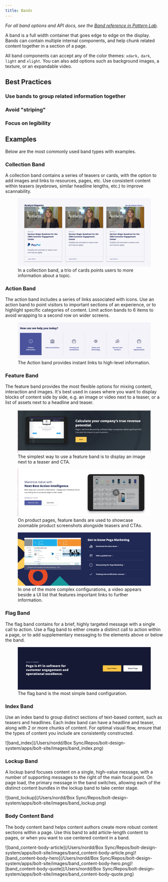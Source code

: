 ```yaml
---
title: Bands
---
```


*For all band options and API docs, see the [Band reference in Pattern Lab](https://bolt-design-system.com/pattern-lab/?p=viewall-components-band).*

A band is a full width container that goes edge to edge on the display. Bands can contain multiple internal components, and help chunk related content together in a section of a page.

All band components can accept any of the color themes: `xdark,` `dark`, `light` and `xlight`. You can also add options such as background images, a texture, or an expandable video.

## Best Practices

### Use bands to group related information together

### Avoid "striping" 

### Focus on legibility

## Examples

Below are the most commonly used band types with examples.

### Collection Band

A collection band contains a series of teasers or cards, with the option to add images and links to resources, pages, etc. Use consistent content within teasers (eyebrows, similar headline lengths, etc.) to improve scannability.

<figure>

<img src="../../../images/color_light-cards.png" />

<figcaption>In a collection band, a trio of cards points users to more information about a topic.</figcaption>

</figure>

### Action Band

The action band includes a series of links associated with icons. Use an action band to point visitors to important sections of an experience, or to highlight specific categories of content. Limit action bands to 6 items to avoid wrapping to a second row on wider screens.

<figure>

<img src="../../../images/icons_action-band.png" />

<figcaption>The Action band provides instant links to high-level information.</figcaption>

</figure>

### Feature Band

The feature band provides the most flexible options for mixing content, interaction and images. It's best used in cases where you want to display blocks of content side by side, e.g. an image or video next to a teaser, or a list of assets next to a headline and teaser. 

<figure>

<img src="../../../images/band_feature_image-CTA.png" />

<figcaption>The simplest way to use a feature band is to display an image next to a teaser and CTA.</figcaption>

</figure>

<figure>

<img src="../../../images/band_feature_zoom-CTA.png" />

<figcaption>On product pages, feature bands are used to showcase zoomable product screenshots alongside teasers and CTAs.</figcaption>

</figure>

<figure>

<img src="../../../images/band_feature_video-ui-list.png" />

<figcaption>In one of the more complex configurations, a video appears beside a UI list that features important links to further information.</figcaption>

</figure>

### Flag Band

The flag band contains for a brief, highly targeted message with a single call to action. Use a flag band to either create a distinct call to action within a page, or to add supplementary messaging to the elements above or below the band.

<figure>

<img src="../../../images/color_band_xdark.png" />

<figcaption>The flag band is the most simple band configuration.</figcaption>

</figure>

### Index Band

Use an index band to group distinct sections of text-based content, such as teasers and headlines. Each index band can have a headline and teaser, along with 2 or more chunks of content. For optimal visual flow, ensure that the types of content you include are consistently constructed.

![band_index](/Users/nordd/Box Sync/Repos/bolt-design-system/apps/bolt-site/images/band_index.png)

### Lockup Band

A lockup band focuses content on a single, high-value message, with a number of supporting messages to the right of the main focal point. On page load, the primary message in the band switches, allowing each of the distinct content bundles in the lockup band to take center stage.

![band_lockup](/Users/nordd/Box Sync/Repos/bolt-design-system/apps/bolt-site/images/band_lockup.png)

### Body Content Band

The body content band helps content authors create more robust content sections within a page. Use this band to add article-length content to pages, or when you want to use centered content in a band.

![band_content-body-article](/Users/nordd/Box Sync/Repos/bolt-design-system/apps/bolt-site/images/band_content-body-article.png)![band_content-body-hero](/Users/nordd/Box Sync/Repos/bolt-design-system/apps/bolt-site/images/band_content-body-hero.png)![band_content-body-quote](/Users/nordd/Box Sync/Repos/bolt-design-system/apps/bolt-site/images/band_content-body-quote.png)